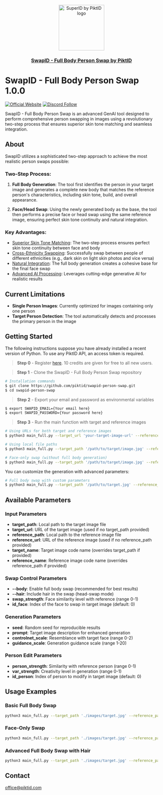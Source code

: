<p align="center">
  <img src="https://studio.piktid.com/logo.svg" alt="SuperID by PiktID logo" width="150">
  </br>
  <h3 align="center"><a href="[https://studio.piktid.com](https://studio.piktid.com)">SwapID - Full Body Person Swap by PiktID</a></h3>
</p>


# SwapID - Full Body Person Swap 1.0.0
[![Official Website](https://img.shields.io/badge/Official%20Website-piktid.com-blue?style=flat&logo=world&logoColor=white)](https://piktid.com)
[![Discord Follow](https://dcbadge.vercel.app/api/server/FJU39e9Z4P?style=flat)](https://discord.com/invite/FJU39e9Z4P)

SwapID - Full Body Person Swap is an advanced GenAI tool designed to perform comprehensive person swapping in images using a revolutionary two-step process that ensures superior skin tone matching and seamless integration.

## About
SwapID utilizes a sophisticated two-step approach to achieve the most realistic person swaps possible:

### Two-Step Process:
1. **Full Body Generation**: The tool first identifies the person in your target image and generates a complete new body that matches the reference person's characteristics, including skin tone, build, and overall appearance.

2. **Face/Head Swap**: Using the newly generated body as the base, the tool then performs a precise face or head swap using the same reference image, ensuring perfect skin tone continuity and natural integration.

### Key Advantages:
- <ins>Superior Skin Tone Matching</ins>: The two-step process ensures perfect skin tone continuity between face and body
- <ins>Cross-Ethnicity Swapping</ins>: Successfully swap between people of different ethnicities (e.g., dark skin on light skin photos and vice versa)
- <ins>Natural Integration</ins>: The full body generation creates a cohesive base for the final face swap
- <ins>Advanced AI Processing</ins>: Leverages cutting-edge generative AI for realistic results

## Current Limitations
- **Single Person Images**: Currently optimized for images containing only one person
- **Target Person Detection**: The tool automatically detects and processes the primary person in the image

## Getting Started

The following instructions suppose you have already installed a recent version of Python. To use any PiktID API, an access token is required.

> **Step 0** - Register <a href="https://studio.piktid.com">here</a>. 10 credits are given for free to all new users.

> **Step 1** - Clone the SwapID - Full Body Person Swap repository
```bash
# Installation commands
$ git clone https://github.com/piktid/swapid-person-swap.git
$ cd swapid-person-swap
```

> **Step 2** - Export your email and password as environmental variables
```bash
$ export SWAPID_EMAIL={Your email here}
$ export SWAPID_PASSWORD={Your password here}
```

> **Step 3** - Run the main function with target and reference images
```bash
# Using URLs for both target and reference images
$ python3 main_full.py --target_url 'your-target-image-url' --reference_url 'your-reference-image-url' --body

# Using local file paths
$ python3 main_full.py --target_path '/path/to/target/image.jpg' --reference_path '/path/to/reference/image.jpg' --body

# Face-only swap (without full body generation)
$ python3 main_full.py --target_path '/path/to/target/image.jpg' --reference_path '/path/to/reference/image.jpg'
```

You can customize the generation with advanced parameters:

```bash
# Full body swap with custom parameters
$ python3 main_full.py --target_path '/path/to/target.jpg' --reference_path '/path/to/reference.jpg' --body --hair --seed 12345 --swap_strength 0.55 --person_strength 0.9
```

## Available Parameters

### Input Parameters
- **target_path**: Local path to the target image file
- **target_url**: URL of the target image (used if no target_path provided)
- **reference_path**: Local path to the reference image file  
- **reference_url**: URL of the reference image (used if no reference_path provided)
- **target_name**: Target image code name (overrides target_path if provided)
- **reference_name**: Reference image code name (overrides reference_path if provided)

### Swap Control Parameters
- **--body**: Enable full body swap (recommended for best results)
- **--hair**: Include hair in the swap (head-swap mode)
- **swap_strength**: Face similarity level with reference (range 0-1)
- **id_face**: Index of the face to swap in target image (default: 0)

### Generation Parameters
- **seed**: Random seed for reproducible results
- **prompt**: Target image description for enhanced generation
- **controlnet_scale**: Resemblance with target face (range 0-2)
- **guidance_scale**: Generation guidance scale (range 1-20)

### Person Edit Parameters
- **person_strength**: Similarity with reference person (range 0-1)
- **var_strength**: Creativity level in generation (range 0-1)
- **id_person**: Index of person to modify in target image (default: 0)

## Usage Examples

### Basic Full Body Swap
```bash
python3 main_full.py --target_path './images/target.jpg' --reference_path './images/reference.jpg' --body
```

### Face-Only Swap
```bash
python3 main_full.py --target_path './images/target.jpg' --reference_path './images/reference.jpg'
```

### Advanced Full Body Swap with Hair
```bash
python3 main_full.py --target_path './images/target.jpg' --reference_path './images/reference.jpg' --body --hair --swap_strength 0.55 --person_strength 0.9 --controlnet_scale 0.1
```

## Contact
office@piktid.com
